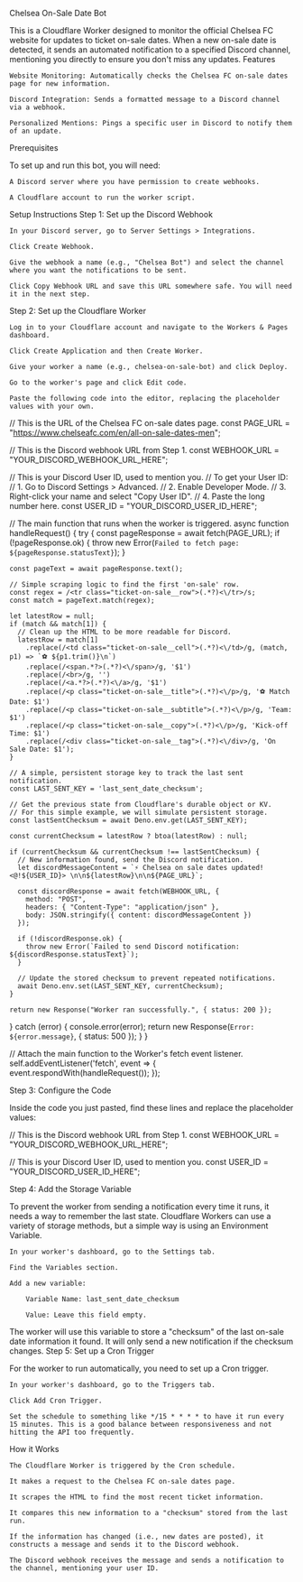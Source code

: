 Chelsea On-Sale Date Bot

This is a Cloudflare Worker designed to monitor the official Chelsea FC website for updates to ticket on-sale dates. When a new on-sale date is detected, it sends an automated notification to a specified Discord channel, mentioning you directly to ensure you don't miss any updates.
Features

    Website Monitoring: Automatically checks the Chelsea FC on-sale dates page for new information.

    Discord Integration: Sends a formatted message to a Discord channel via a webhook.

    Personalized Mentions: Pings a specific user in Discord to notify them of an update.

Prerequisites

To set up and run this bot, you will need:

    A Discord server where you have permission to create webhooks.

    A Cloudflare account to run the worker script.

Setup Instructions
Step 1: Set up the Discord Webhook

    In your Discord server, go to Server Settings > Integrations.

    Click Create Webhook.

    Give the webhook a name (e.g., "Chelsea Bot") and select the channel where you want the notifications to be sent.

    Click Copy Webhook URL and save this URL somewhere safe. You will need it in the next step.

Step 2: Set up the Cloudflare Worker

    Log in to your Cloudflare account and navigate to the Workers & Pages dashboard.

    Click Create Application and then Create Worker.

    Give your worker a name (e.g., chelsea-on-sale-bot) and click Deploy.

    Go to the worker's page and click Edit code.

    Paste the following code into the editor, replacing the placeholder values with your own.

// This is the URL of the Chelsea FC on-sale dates page.
const PAGE_URL = "https://www.chelseafc.com/en/all-on-sale-dates-men";

// This is the Discord webhook URL from Step 1.
const WEBHOOK_URL = "YOUR_DISCORD_WEBHOOK_URL_HERE";

// This is your Discord User ID, used to mention you.
// To get your User ID:
// 1. Go to Discord Settings > Advanced.
// 2. Enable Developer Mode.
// 3. Right-click your name and select "Copy User ID".
// 4. Paste the long number here.
const USER_ID = "YOUR_DISCORD_USER_ID_HERE";

// The main function that runs when the worker is triggered.
async function handleRequest() {
  try {
    const pageResponse = await fetch(PAGE_URL);
    if (!pageResponse.ok) {
      throw new Error(`Failed to fetch page: ${pageResponse.statusText}`);
    }

    const pageText = await pageResponse.text();
    
    // Simple scraping logic to find the first 'on-sale' row.
    const regex = /<tr class="ticket-on-sale__row">(.*?)<\/tr>/s;
    const match = pageText.match(regex);
    
    let latestRow = null;
    if (match && match[1]) {
      // Clean up the HTML to be more readable for Discord.
      latestRow = match[1]
        .replace(/<td class="ticket-on-sale__cell">(.*?)<\/td>/g, (match, p1) => `⚽️ ${p1.trim()}\n`)
        .replace(/<span.*?>(.*?)<\/span>/g, '$1')
        .replace(/<br>/g, '')
        .replace(/<a.*?>(.*?)<\/a>/g, '$1')
        .replace(/<p class="ticket-on-sale__title">(.*?)<\/p>/g, '⚽️ Match Date: $1')
        .replace(/<p class="ticket-on-sale__subtitle">(.*?)<\/p>/g, 'Team: $1')
        .replace(/<p class="ticket-on-sale__copy">(.*?)<\/p>/g, 'Kick-off Time: $1')
        .replace(/<div class="ticket-on-sale__tag">(.*?)<\/div>/g, 'On Sale Date: $1');
    }

    // A simple, persistent storage key to track the last sent notification.
    const LAST_SENT_KEY = 'last_sent_date_checksum';
    
    // Get the previous state from Cloudflare's durable object or KV.
    // For this simple example, we will simulate persistent storage.
    const lastSentChecksum = await Deno.env.get(LAST_SENT_KEY);

    const currentChecksum = latestRow ? btoa(latestRow) : null;
    
    if (currentChecksum && currentChecksum !== lastSentChecksum) {
      // New information found, send the Discord notification.
      let discordMessageContent = `⚡ Chelsea on sale dates updated! <@!${USER_ID}> \n\n${latestRow}\n\n${PAGE_URL}`;
      
      const discordResponse = await fetch(WEBHOOK_URL, {
        method: "POST",
        headers: { "Content-Type": "application/json" },
        body: JSON.stringify({ content: discordMessageContent })
      });

      if (!discordResponse.ok) {
        throw new Error(`Failed to send Discord notification: ${discordResponse.statusText}`);
      }

      // Update the stored checksum to prevent repeated notifications.
      await Deno.env.set(LAST_SENT_KEY, currentChecksum);
    }
    
    return new Response("Worker ran successfully.", { status: 200 });
    
  } catch (error) {
    console.error(error);
    return new Response(`Error: ${error.message}`, { status: 500 });
  }
}

// Attach the main function to the Worker's fetch event listener.
self.addEventListener('fetch', event => {
  event.respondWith(handleRequest());
});


Step 3: Configure the Code

Inside the code you just pasted, find these lines and replace the placeholder values:

// This is the Discord webhook URL from Step 1.
const WEBHOOK_URL = "YOUR_DISCORD_WEBHOOK_URL_HERE";

// This is your Discord User ID, used to mention you.
const USER_ID = "YOUR_DISCORD_USER_ID_HERE";

Step 4: Add the Storage Variable

To prevent the worker from sending a notification every time it runs, it needs a way to remember the last state. Cloudflare Workers can use a variety of storage methods, but a simple way is using an Environment Variable.

    In your worker's dashboard, go to the Settings tab.

    Find the Variables section.

    Add a new variable:

        Variable Name: last_sent_date_checksum

        Value: Leave this field empty.

The worker will use this variable to store a "checksum" of the last on-sale date information it found. It will only send a new notification if the checksum changes.
Step 5: Set up a Cron Trigger

For the worker to run automatically, you need to set up a Cron trigger.

    In your worker's dashboard, go to the Triggers tab.

    Click Add Cron Trigger.

    Set the schedule to something like */15 * * * * to have it run every 15 minutes. This is a good balance between responsiveness and not hitting the API too frequently.

How it Works

    The Cloudflare Worker is triggered by the Cron schedule.

    It makes a request to the Chelsea FC on-sale dates page.

    It scrapes the HTML to find the most recent ticket information.

    It compares this new information to a "checksum" stored from the last run.

    If the information has changed (i.e., new dates are posted), it constructs a message and sends it to the Discord webhook.

    The Discord webhook receives the message and sends a notification to the channel, mentioning your user ID.
